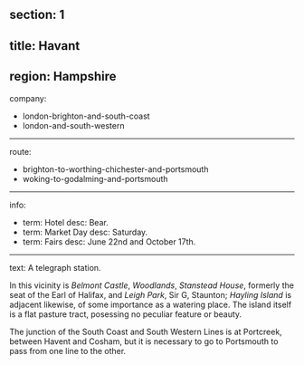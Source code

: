 section: 1
----
title: Havant
----
region: Hampshire
----
company:
- london-brighton-and-south-coast
- london-and-south-western
----
route:
- brighton-to-worthing-chichester-and-portsmouth
- woking-to-godalming-and-portsmouth
----
info:
- term: Hotel
  desc: Bear.
- term: Market Day
  desc: Saturday.
- term: Fairs
  desc: June 22nd and October 17th.
----
text: A telegraph station.

In this vicinity is *Belmont Castle*, *Woodlands*, *Stanstead House*, formerly the seat of the Earl of Halifax, and *Leigh Park*, Sir G, Staunton; *Hayling Island* is adjacent likewise, of some importance as a watering place. The island itself is a flat pasture tract, posessing no peculiar feature or beauty.

The junction of the South Coast and South Western Lines is at Portcreek, between Havent and Cosham, but it is necessary to go to Portsmouth to pass from one line to the other.
